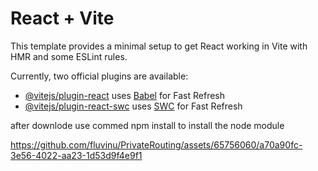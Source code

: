 # React + Vite

This template provides a minimal setup to get React working in Vite with HMR and some ESLint rules.

Currently, two official plugins are available:

- [@vitejs/plugin-react](https://github.com/vitejs/vite-plugin-react/blob/main/packages/plugin-react/README.md) uses [Babel](https://babeljs.io/) for Fast Refresh
- [@vitejs/plugin-react-swc](https://github.com/vitejs/vite-plugin-react-swc) uses [SWC](https://swc.rs/) for Fast Refresh

after downlode use commed npm install to install the node module

https://github.com/fluvinu/PrivateRouting/assets/65756060/a70a90fc-3e56-4022-aa23-1d53d9f4e9f1

